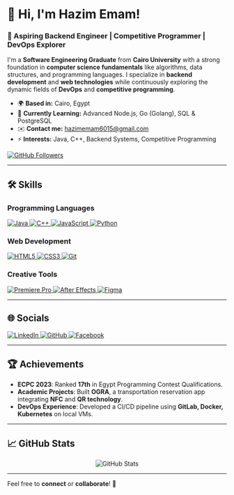 # 👋 Hi, I'm Hazim Emam!

### 🚀 Aspiring Backend Engineer | Competitive Programmer | DevOps Explorer  

I'm a **Software Engineering Graduate** from **Cairo University** with a strong foundation in **computer science fundamentals** like algorithms, data structures, and programming languages. I specialize in **backend development** and **web technologies** while continuously exploring the dynamic fields of **DevOps** and **competitive programming**.

- 🌍 **Based in:** Cairo, Egypt  
- 🧠 **Currently Learning:** Advanced Node.js, Go (Golang), SQL & PostgreSQL  
- ✉️ **Contact me:** [hazimemam6015@gmail.com](mailto:hazimemam6015@gmail.com)  
- ⚡ **Interests:** Java, C++, Backend Systems, Competitive Programming  

<a href="https://www.github.com/HazimEmam" target="_blank" rel="noreferrer">
  <img src="https://img.shields.io/github/followers/HazimEmam?logo=github&style=for-the-badge&color=blueviolet&labelColor=2c3e50" alt="GitHub Followers" />
</a>

---

## 🛠️ Skills

### **Programming Languages**  
<p align="left">
  <a href="https://www.oracle.com/java/" target="_blank" rel="noreferrer">
    <img src="https://img.shields.io/badge/Java-ED8B00?style=for-the-badge&logo=java&logoColor=white" alt="Java" />
  </a>
  <a href="https://docs.microsoft.com/en-us/cpp/" target="_blank" rel="noreferrer">
    <img src="https://img.shields.io/badge/C++-00599C?style=for-the-badge&logo=cplusplus&logoColor=white" alt="C++" />
  </a>
  <a href="https://developer.mozilla.org/en-US/docs/Web/JavaScript" target="_blank" rel="noreferrer">
    <img src="https://img.shields.io/badge/JavaScript-F7DF1E?style=for-the-badge&logo=javascript&logoColor=black" alt="JavaScript" />
  </a>
  <a href="https://www.python.org/" target="_blank" rel="noreferrer">
    <img src="https://img.shields.io/badge/Python-3776AB?style=for-the-badge&logo=python&logoColor=white" alt="Python" />
  </a>
</p>

### **Web Development**  
<p align="left">
  <a href="https://developer.mozilla.org/en-US/docs/Glossary/HTML5" target="_blank" rel="noreferrer">
    <img src="https://img.shields.io/badge/HTML5-E34F26?style=for-the-badge&logo=html5&logoColor=white" alt="HTML5" />
  </a>
  <a href="https://www.w3.org/TR/CSS/#css" target="_blank" rel="noreferrer">
    <img src="https://img.shields.io/badge/CSS3-1572B6?style=for-the-badge&logo=css3&logoColor=white" alt="CSS3" />
  </a>
  <a href="https://git-scm.com/" target="_blank" rel="noreferrer">
    <img src="https://img.shields.io/badge/Git-F05032?style=for-the-badge&logo=git&logoColor=white" alt="Git" />
  </a>
</p>

### **Creative Tools**  
<p align="left">
  <a href="https://www.adobe.com/uk/products/premiere.html" target="_blank" rel="noreferrer">
    <img src="https://img.shields.io/badge/Premiere%20Pro-9999FF?style=for-the-badge&logo=adobe-premiere-pro&logoColor=white" alt="Premiere Pro" />
  </a>
  <a href="https://www.adobe.com/uk/products/aftereffects.html" target="_blank" rel="noreferrer">
    <img src="https://img.shields.io/badge/After%20Effects-9999FF?style=for-the-badge&logo=adobe-after-effects&logoColor=white" alt="After Effects" />
  </a>
  <a href="https://www.figma.com/" target="_blank" rel="noreferrer">
    <img src="https://img.shields.io/badge/Figma-F24E1E?style=for-the-badge&logo=figma&logoColor=white" alt="Figma" />
  </a>
</p>

---

## 🌐 Socials

<p align="left">
  <a href="https://www.linkedin.com/in/hazim-emam-5874a9208/" target="_blank" rel="noreferrer">
    <img src="https://img.shields.io/badge/LinkedIn-0A66C2?style=for-the-badge&logo=linkedin&logoColor=white" alt="LinkedIn" />
  </a>
  <a href="https://www.github.com/HazimEmam" target="_blank" rel="noreferrer">
    <img src="https://img.shields.io/badge/GitHub-171515?style=for-the-badge&logo=github&logoColor=white" alt="GitHub" />
  </a>
  <a href="https://www.facebook.com/hazim.e.mohmed" target="_blank" rel="noreferrer">
    <img src="https://img.shields.io/badge/Facebook-1877F2?style=for-the-badge&logo=facebook&logoColor=white" alt="Facebook" />
  </a>
</p>

---

## 🏆 Achievements

- **ECPC 2023**: Ranked **17th** in Egypt Programming Contest Qualifications.  
- **Academic Projects**: Built **OGRA**, a transportation reservation app integrating **NFC** and **QR technology**.  
- **DevOps Experience**: Developed a CI/CD pipeline using **GitLab, Docker, Kubernetes** on local VMs.  

---

## 📈 GitHub Stats  

<p align="center">
  <img src="https://github-readme-stats.vercel.app/api?username=HazimEmam&show_icons=true&theme=radical" alt="GitHub Stats" />
</p>

---

Feel free to **connect** or **collaborate**! 🚀
